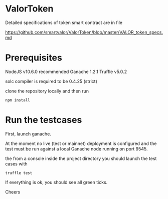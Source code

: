 # ValorToken

Detailed specifications of token smart contract are in file

https://github.com/smartvalor/ValorToken/blob/master/VALOR_token_specs.md


# Prerequisites

NodeJS v10.6.0 recommended
Ganache 1.2.1
Truffle v5.0.2


solc compiler is required to be 0.4.25 (strict)


clone the repository locally and then run
```
npm install
```

# Run the testcases

First, launch ganache.

At the moment no live (test or mainnet) deployment is configured and the test must be run against a local Ganache node running on port 9545.

the from a console inside the project directory you should launch the test cases with

```
truffle test
```

If everything is ok, you should see all green ticks.

Cheers
